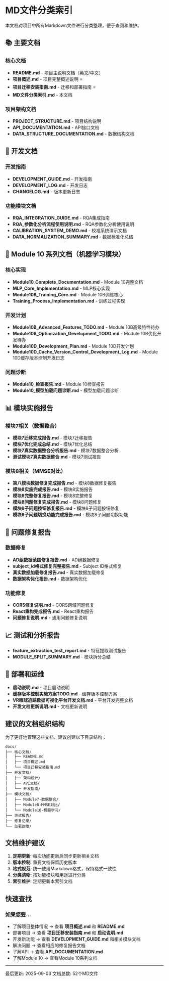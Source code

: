 # MD文件分类索引

本文档对项目中所有Markdown文件进行分类整理，便于查阅和维护。

## 📚 主要文档

### 核心文档
- **README.md** - 项目主说明文档（英文/中文）
- **项目概述.md** - 项目完整概述说明 ⭐
- **项目迁移安装指南.md** - 迁移和部署指南 ⭐
- **MD文件分类索引.md** - 本文档

### 项目架构文档
- **PROJECT_STRUCTURE.md** - 项目结构说明
- **API_DOCUMENTATION.md** - API接口文档
- **DATA_STRUCTURE_DOCUMENTATION.md** - 数据结构文档

## 🔧 开发文档

### 开发指南
- **DEVELOPMENT_GUIDE.md** - 开发指南
- **DEVELOPMENT_LOG.md** - 开发日志
- **CHANGELOG.md** - 版本更新日志

### 功能模块文档
- **RQA_INTEGRATION_GUIDE.md** - RQA集成指南
- **RQA_参数化分析流程使用说明.md** - RQA参数化分析使用说明
- **CALIBRATION_SYSTEM_DEMO.md** - 校准系统演示文档
- **DATA_NORMALIZATION_SUMMARY.md** - 数据标准化总结

## 🤖 Module 10 系列文档（机器学习模块）

### 核心实现
- **Module10_Complete_Documentation.md** - Module 10完整文档
- **MLP_Core_Implementation.md** - MLP核心实现
- **Module10B_Training_Core.md** - Module 10B训练核心
- **Training_Process_Implementation.md** - 训练过程实现

### 开发计划
- **Module10B_Advanced_Features_TODO.md** - Module 10B高级特性待办
- **Module10B_Optimization_Development_TODO.md** - Module 10B优化开发待办
- **Module10D_Development_Plan.md** - Module 10D开发计划
- **Module10D_Cache_Version_Control_Development_Log.md** - Module 10D缓存版本控制开发日志

### 问题诊断
- **Module10_检查报告.md** - Module 10检查报告
- **Module10_模型加载问题诊断.md** - 模型加载问题诊断

## 📊 模块实施报告

### 模块7相关（数据整合）
- **模块7迁移完成报告.md** - 模块7迁移报告
- **模块7优化完成总结.md** - 模块7优化总结
- **模块7真实数据整合分析报告.md** - 模块7数据整合分析
- **测试模块7真实数据整合.md** - 模块7测试报告

### 模块8相关（MMSE对比）
- **第八模块数据修复完成报告.md** - 模块8数据修复报告
- **模块8实施完成报告.md** - 模块8实施报告
- **模块8完整修复报告.md** - 模块8完整修复
- **模块8问题修复完成报告.md** - 模块8问题修复
- **模块8子问题按钮修复报告.md** - 模块8子问题按钮修复
- **模块8子问题切换功能完成报告.md** - 模块8子问题切换功能

## 🐛 问题修复报告

### 数据修复
- **AD组数据范围修复报告.md** - AD组数据修复
- **subject_id格式修复完整报告.md** - Subject ID格式修复
- **真实数据加载修复报告.md** - 真实数据加载修复
- **数据架构优化报告.md** - 数据架构优化

### 功能修复
- **CORS修复说明.md** - CORS跨域问题修复
- **React重构完成报告.md** - React重构报告
- **问题修复说明.md** - 通用问题修复说明

## 📈 测试和分析报告

- **feature_extraction_test_report.md** - 特征提取测试报告
- **MODULE_SPLIT_SUMMARY.md** - 模块拆分总结

## 🚀 部署和运维

- **启动说明.md** - 项目启动说明
- **缓存版本控制实施方案TODO.md** - 缓存版本控制方案
- **VR眼球追踪数据可视化平台开发文档.md** - 平台开发完整文档
- **开发文档更新说明.md** - 文档更新说明

## 建议的文档组织结构

为了更好地管理这些文档，建议创建以下目录结构：

```
docs/
├── 核心文档/
│   ├── README.md
│   ├── 项目概述.md
│   └── 项目迁移安装指南.md
├── 开发文档/
│   ├── 架构设计/
│   ├── API文档/
│   └── 开发指南/
├── 模块文档/
│   ├── Module7-数据整合/
│   ├── Module8-MMSE对比/
│   └── Module10-机器学习/
├── 测试报告/
├── 修复记录/
└── 部署运维/
```

## 文档维护建议

1. **定期更新**: 每次功能更新后同步更新相关文档
2. **版本控制**: 重要文档保留历史版本
3. **格式规范**: 统一使用Markdown格式，保持格式一致性
4. **分类清晰**: 按功能模块和用途进行分类
5. **索引维护**: 定期更新本索引文档

## 快速查找

### 如果您要...
- 了解项目整体情况 → 查看 **项目概述.md** 和 **README.md**
- 部署项目 → 查看 **项目迁移安装指南.md** 和 **启动说明.md**
- 开发新功能 → 查看 **DEVELOPMENT_GUIDE.md** 和相关模块文档
- 解决问题 → 查看相应的修复报告文档
- 了解API → 查看 **API_DOCUMENTATION.md**
- 了解Module 10 → 查看Module 10系列文档

---

最后更新: 2025-09-03
文档总数: 52个MD文件